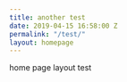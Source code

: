 ```yaml
---
title: another test
date: 2019-04-15 16:58:00 Z
permalink: "/test/"
layout: homepage
---
```


home page layout test